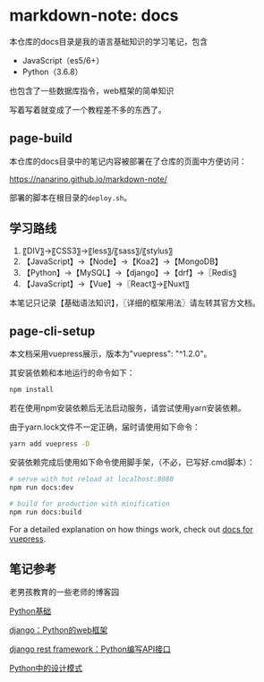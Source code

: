 # markdown-note: docs

本仓库的docs目录是我的语言基础知识的学习笔记，包含

- JavaScript（es5/6+）
- Python（3.6.8）

也包含了一些数据库指令，web框架的简单知识

写着写着就变成了一个教程差不多的东西了。



## page-build

本仓库的docs目录中的笔记内容被部署在了仓库的页面中方便访问：

<https://nanarino.github.io/markdown-note/>

部署的脚本在根目录的`deploy.sh`。



## 学习路线

1. 〖DIV〗→〖CSS3〗→〖less〗/〖sass〗/〖stylus〗
2. 【JavaScript】→【Node】→【Koa2】→【MongoDB】
3. 【Python】→【MySQL】→【django】→【drf】→〖Redis〗
4. 【JavaScript】→【Vue】→〖React〗→〖Nuxt〗

本笔记只记录【基础语法知识】，〖详细的框架用法〗请左转其官方文档。



## page-cli-setup

本文档采用vuepress展示，版本为"vuepress": "^1.2.0"。

其安装依赖和本地运行的命令如下：

```bash
npm install
```

若在使用npm安装依赖后无法启动服务，请尝试使用yarn安装依赖。

由于yarn.lock文件不一定正确，届时请使用如下命令：

```bash
yarn add vuepress -D
```

安装依赖完成后使用如下命令使用脚手架，（不必，已写好.cmd脚本）：

```bash
# serve with hot reload at localhost:8080
npm run docs:dev

# build for production with minification
npm run docs:build
```

For a detailed explanation on how things work, check out [docs for vuepress](https://github.com/vuejs/vuepress).



## 笔记参考

老男孩教育的一些老师的博客园

[Python基础](https://www.cnblogs.com/Eva-J/p/7277026.html)

[django：Python的web框架](https://www.cnblogs.com/liwenzhou/p/9959979.html)

[django rest framework：Python编写API接口](https://www.cnblogs.com/GGGG-XXXX/p/9564651.html)

[Python中的设计模式](https://www.cnblogs.com/alex3714/articles/5760582.html)